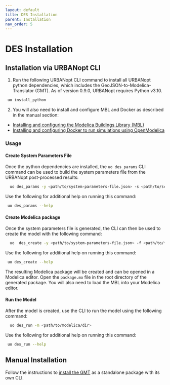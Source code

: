 ```yaml
---
layout: default
title: DES Installation
parent: Installation
nav_order: 5
---
```


# DES Installation

## Installation via URBANopt CLI

1. Run the following URBANopt CLI command to install all URBANopt python dependencies, which includes the GeoJSON-to-Modelica-Translator (GMT).  As of version 0.9.0, URBANopt requires Python v3.10.
  ```bash
   uo install_python
  ```
2. You will also need to install and configure MBL and Docker as described in the manual section:

  - [Installing and configuring the Modelica Buildings Library (MBL)](#mbl-installation)
  - [Installing and configuring Docker to run simulations using OpenModelica](#docker-installation)

### Usage

#### Create System Parameters File

Once the python dependencies are installed, the `uo des_params` CLI command can be used to build the system parameters file from the URBANopt post-processed results:

```bash
  uo des_params -y <path/to/system-parameters-file.json> -s <path/to/scenario.csv> -f <path/to/featurefile.json>
```

Use the following for additional help on running this command:

```bash
 uo des_params --help
```

#### Create Modelica package

Once the system parameters file is generated, the CLI can then be used to create the model with the following command:

```bash
  uo  des_create -y <path/to/system-parameters-file.json> -f <path/to/featurefile.json> -n <path/to/modelica/dir/to/create>
```

Use the following for additional help on running this command:

```bash
 uo des_create --help
```
The resulting Modelica package will be created and can be opened in a Modelica editor. Open the `package.mo` file in the root directory of the generated package. You will also need to load the MBL into your Modelica editor.

#### Run the Model

After the model is created, use the CLI to run the model using the following
command:

```bash
  uo des_run -m <path/to/modelica/dir>
```

Use the following for additional help on running this command:

```bash
 uo des_run --help
```

## Manual Installation

Follow the instructions to [install the GMT](https://docs.urbanopt.net/geojson-modelica-translator/getting_started.html) as a standalone package with its own CLI.
